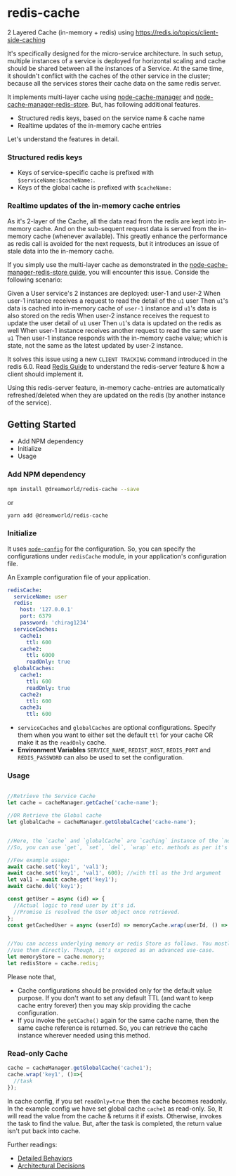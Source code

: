 # redis-cache
2 Layered Cache (in-memory + redis) using https://redis.io/topics/client-side-caching

It's specifically designed for the micro-service architecture. In such setup, multiple instances of a service is deployed for horizontal scaling and cache should be shared between all the instances of a Service. At the same time, it shouldn't conflict with the caches of the other service in the cluster; because all the services stores their cache data on the same redis server.

It implements multi-layer cache using [node-cache-manager][node-cache-manager] and [node-cache-manager-redis-store][node-cache-manager-redis-store]. But, has following  additional features.
- Structured redis keys, based on the service name & cache name
- Realtime updates of the in-memory cache entries


Let's understand the features in detail.
### Structured redis keys
- Keys of service-specific cache is prefixed with `$serviceName:$cacheName:`.
- Keys of the global cache is prefixed with `$cacheName:`


### Realtime updates of the in-memory cache entries

As it's 2-layer of the Cache, all the data read from the redis are kept into in-memory cache. 
And on the sub-sequent request data is served from the in-memory cache (whenever available).
This greatly enhance the performance as redis call is avoided for the next requests, but it introduces an issue of stale data into the in-memory cache.

If you simply use the multi-layer cache as demonstrated in the  [node-cache-manager-redis-store guide][node-cache-manager-redis-store], you will encounter this issue. Conside the following scenario:

Given a User service's 2 instances are deployed: user-1 and user-2
When user-1 instance receives a request to read the detail of the `u1` user
Then `u1`'s data is cached into in-memory cache of `user-1` instance 
and `u1`'s data is also stored on the redis 
When user-2 instance receives the request to update the user detail of `u1` user
Then `u1`'s data is updated on the redis as well
When user-1 instance receives another request to read the same user `u1`
Then user-1 instance responds with the in-memory cache value; which is state, not the same as the latest updated by user-2 instance.


It solves this issue using a new `CLIENT TRACKING` command introduced in the redis 6.0. Read [Redis Guide](https://redis.io/topics/client-side-caching) to understand the redis-server feature & how a client should implement it.

Using this redis-server feature, in-memory cache-entries are automatically refreshed/deleted when they are updated on the redis (by another instance of the service).
## Getting Started
- Add NPM dependency
- Initialize
- Usage

### Add NPM dependency

```sh
npm install @dreamworld/redis-cache --save
```

or

```sh
yarn add @dreamworld/redis-cache
```
### Initialize

It uses [`node-config`][node-config] for the configuration. So, you can specify the configurations under `redisCache` module, in your application's configuration file.

An Example configuration file of your application.

```yaml
redisCache:
  serviceName: user
  redis:
    host: '127.0.0.1'
    port: 6379
    password: 'chirag1234'
  serviceCaches:
    cache1:
      ttl: 600
    cache2:
      ttl: 6000
      readOnly: true
  globalCaches:
    cache1:
      ttl: 600
      readOnly: true
    cache2:
      ttl: 600
    cache3:
      ttl: 600
```

- `serviceCaches` and `globalCaches` are optional configurations. Specify them when you want
  to either set the default `ttl` for your cache OR make it as the `readOnly` cache.
- **Environment Variables** `SERVICE_NAME`, `REDIST_HOST`, `REDIS_PORT` and `REDIS_PASSWORD` can also be used to set the configuration.
### Usage

```javascript

//Retrieve the Service Cache
let cache = cacheManager.getCache('cache-name');

//OR Retrieve the Global cache
let globalCache = cacheManager.getGlobalCache('cache-name');


//Here, the `cache` and `globalCache` are `caching` instance of the `node-cache-manager`. 
//So, you can use `get`, `set`, `del`, `wrap` etc. methods as per it's usage pattern.

//Few example usage:
await cache.set('key1', 'val1');
await cache.set('key1', 'val1', 600); //with ttl as the 3rd argument
let val1 = await cache.get('key1');
await cache.del('key1');

const getUser = async (id) => {
  //Actual logic to read user by it's id.
  //Promise is resolved the User object once retrieved.
};
const getCachedUser = async (userId) => memoryCache.wrap(userId, () => getUser(userId));


//You can access underlying memory or redis Store as follows. You mostly don't need to
//use them directly. Though, it's exposed as an advanced use-case.
let memoryStore = cache.memory;
let redisStore = cache.redis;
```

Please note that,
- Cache configurations should be provided only for the default value purpose. If you don't want to set any default TTL (and want to keep cache entry forever) then you may skip providing the cache configuration.
- If you invoke the `getCache()` again for the same cache name, then the same cache reference
is returned. So, you can retrieve the cache instance wherever needed using this method.

### Read-only Cache

```javascript
cache = cacheManager.getGlobalCache('cache1');
cache.wrap('key1', ()=>{
  //task
});
```

In cache config, if you set `readOnly=true` then the cache becomes readonly. In the example config we have set global cache `cache1` as read-only. So, It will read the value from the cache & returns it if exists. Otherwise, invokes the task to find the value. But, after the task is completed, the return value isn't put back into cache.

Further readings:
- [Detailed Behaviors](./docs/behaviors.md)
- [Architectural Decisions](./docs/architectural-decisions.md)


[node-config]: https://www.npmjs.com/package/config
[node-cache-manager]: https://github.com/BryanDonovan/node-cache-manager
[node-cache-manager-redis-store]: https://github.com/dabroek/node-cache-manager-redis-store
